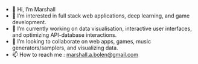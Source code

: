- 👋 Hi, I’m Marshall
- 👀 I’m interested in full stack web applications, deep learning, and game development.
- 🌱 I’m currently working on data visualisation, interactive user interfaces, and optimizing API-database interactions.
- 💞️ I’m looking to collaborate on web apps, games, music generators/samplers, and visualizing data.
- 📫 How to reach me : marshall.a.bolen@gmail.com

<!---
mabolen/mabolen is a ✨ special ✨ repository because its `README.md` (this file) appears on your GitHub profile.
You can click the Preview link to take a look at your changes.
--->
